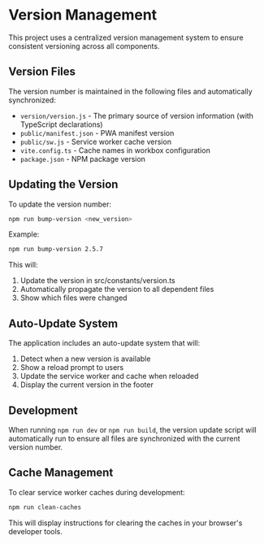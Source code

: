 # Version Management

This project uses a centralized version management system to ensure consistent versioning across all components.

## Version Files

The version number is maintained in the following files and automatically synchronized:
- `version/version.js` - The primary source of version information (with TypeScript declarations)
- `public/manifest.json` - PWA manifest version
- `public/sw.js` - Service worker cache version
- `vite.config.ts` - Cache names in workbox configuration
- `package.json` - NPM package version

## Updating the Version

To update the version number:

```bash
npm run bump-version <new_version>
```

Example:
```bash
npm run bump-version 2.5.7
```

This will:
1. Update the version in src/constants/version.ts
2. Automatically propagate the version to all dependent files
3. Show which files were changed

## Auto-Update System

The application includes an auto-update system that will:
1. Detect when a new version is available
2. Show a reload prompt to users
3. Update the service worker and cache when reloaded
4. Display the current version in the footer

## Development

When running `npm run dev` or `npm run build`, the version update script will automatically run to ensure all files are synchronized with the current version number.

## Cache Management

To clear service worker caches during development:
```bash
npm run clean-caches
```

This will display instructions for clearing the caches in your browser's developer tools.
